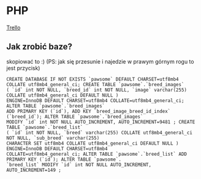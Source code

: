 # PHP
[Trello](https://trello.com/b/os4W8MXa/php)

## Jak zrobić baze?
skopiować to :) (PS: jak się przesunie i najedzie w prawym górnym rogu to jest przycisk)

```
CREATE DATABASE IF NOT EXISTS `pawsome` DEFAULT CHARSET=utf8mb4 COLLATE utf8mb4_general_ci; CREATE TABLE `pawsome`.`breed_images` 
( `id` int NOT NULL, `breed_id` int NOT NULL, `image` varchar(255) COLLATE utf8mb4_general_ci DEFAULT NULL ) 
ENGINE=InnoDB DEFAULT CHARSET=utf8mb4 COLLATE=utf8mb4_general_ci; ALTER TABLE `pawsome`.`breed_images` 
ADD PRIMARY KEY (`id`), ADD KEY `breed_image_breed_id_index` (`breed_id`); ALTER TABLE `pawsome`.`breed_images` 
MODIFY `id` int NOT NULL AUTO_INCREMENT, AUTO_INCREMENT=9481 ; CREATE TABLE `pawsome`.`breed_list` 
( `id` int NOT NULL, `breed` varchar(255) COLLATE utf8mb4_general_ci NOT NULL, `sub_breed` varchar(255) 
CHARACTER SET utf8mb4 COLLATE utf8mb4_general_ci DEFAULT NULL ) ENGINE=InnoDB DEFAULT CHARSET=utf8mb4 
COLLATE=utf8mb4_general_ci; ALTER TABLE `pawsome`.`breed_list` ADD PRIMARY KEY (`id`); ALTER TABLE `pawsome`.
`breed_list` MODIFY `id` int NOT NULL AUTO_INCREMENT, AUTO_INCREMENT=149 ;
```
